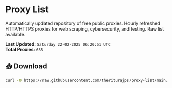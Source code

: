 # Proxy List

Automatically updated repository of free public proxies. Hourly refreshed HTTP/HTTPS proxies for web scraping, cybersecurity, and testing. Raw list available.

**Last Updated:** `Saturday 22-02-2025 06:20:51 UTC`  
**Total Proxies:** `635`

## 📥 Download
```bash
curl -O https://raw.githubusercontent.com/theriturajps/proxy-list/main/proxies.txt
